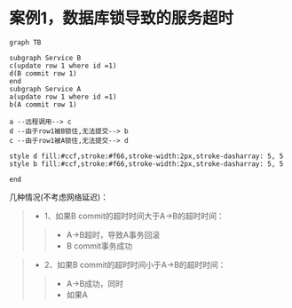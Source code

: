 # 案例1，数据库锁导致的服务超时

```mermaid
graph TB

subgraph Service B
c(update row 1 where id =1)
d(B commit row 1)
end
subgraph Service A
a(update row 1 where id =1)
b(A commit row 1)

a --远程调用--> c
d --由于row1被B锁住,无法提交--> b
c --由于row1被A锁住,无法提交--> d

style d fill:#ccf,stroke:#f66,stroke-width:2px,stroke-dasharray: 5, 5
style b fill:#ccf,stroke:#f66,stroke-width:2px,stroke-dasharray: 5, 5

end
```
几种情况(不考虑网络延迟)：
>- 1、如果B commit的超时时间大于A->B的超时时间：
>>- A->B超时，导致A事务回滚
>>- B commit事务成功

>- 2、如果B commit的超时时间小于A->B的超时时间：
>>- A->B成功，同时
>>- 如果A 
<!--stackedit_data:
eyJoaXN0b3J5IjpbLTEyNjc1OTI5NzNdfQ==
-->